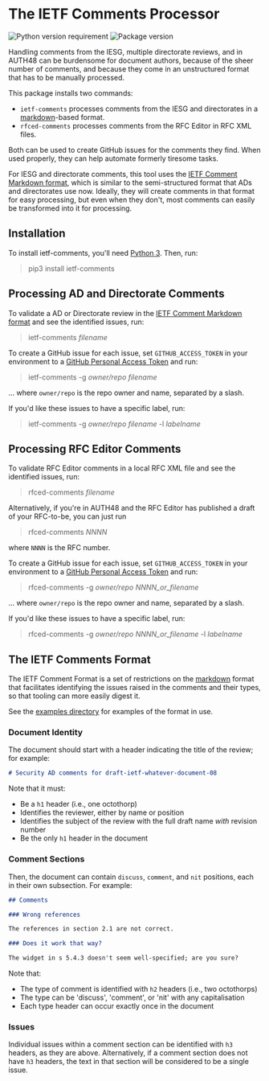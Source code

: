 
# The IETF Comments Processor

![Python version requirement](https://badgen.net/pypi/python/ietf-comments)
![Package version](https://badgen.net/pypi/v/ietf-comments)

Handling comments from the IESG, multiple directorate reviews, and in AUTH48 can be burdensome for document authors, because of the sheer number of comments, and because they come in an unstructured format that has to be manually processed.

This package installs two commands:

* `ietf-comments` processes comments from the IESG and directorates in a [markdown](https://commonmark.org)-based format.
* `rfced-comments` processes comments from the RFC Editor in RFC XML files.

Both can be used to create GitHub issues for the comments they find. When used properly, they can help automate formerly tiresome tasks.

For IESG and directorate comments, this tool uses the [IETF Comment Markdown format](#format), which is similar to the semi-structured format that ADs and directorates use now. Ideally, they will create comments in that format for easy processing, but even when they don't, most comments can easily be transformed into it for processing.


## Installation

To install ietf-comments, you'll need [Python 3](https://www.python.org/). Then, run:

> pip3 install ietf-comments


## Processing AD and Directorate Comments

To validate a AD or Directorate review in the [IETF Comment Markdown format](#format) and see the identified issues, run:

> ietf-comments _filename_

To create a GitHub issue for each issue, set `GITHUB_ACCESS_TOKEN` in your environment to a [GitHub Personal Access Token](https://docs.github.com/en/authentication/keeping-your-account-and-data-secure/creating-a-personal-access-token) and run:

> ietf-comments -g _owner/repo_ _filename_

... where `owner/repo` is the repo owner and name, separated by a slash.

If you'd like these issues to have a specific label, run:

> ietf-comments -g _owner/repo_ _filename_ -l _labelname_


## Processing RFC Editor Comments

To validate RFC Editor comments in a local RFC XML file and see the identified issues, run:

> rfced-comments _filename_

Alternatively, if you're in AUTH48 and the RFC Editor has published a draft of your RFC-to-be, you can just run

> rfced-comments _NNNN_

where `NNNN` is the RFC number.

To create a GitHub issue for each issue, set `GITHUB_ACCESS_TOKEN` in your environment to a [GitHub Personal Access Token](https://docs.github.com/en/authentication/keeping-your-account-and-data-secure/creating-a-personal-access-token) and run:

> rfced-comments -g _owner/repo_ _NNNN_or_filename_

... where `owner/repo` is the repo owner and name, separated by a slash.

If you'd like these issues to have a specific label, run:

> rfced-comments -g _owner/repo_ _NNNN_or_filename_ -l _labelname_


## The IETF Comments Format

The IETF Comment Format is a set of restrictions on the [markdown](https://commonmark.org) format that facilitates identifying the issues raised in the comments and their types, so that tooling can more easily digest it.

See the [examples directory](https://github.com/mnot/ietf-comments/tree/main/examples) for examples of the format in use.


### Document Identity

The document should start with a header indicating the title of the review; for example:

~~~ markdown
# Security AD comments for draft-ietf-whatever-document-08
~~~

Note that it must:
* Be a `h1` header (i.e., one octothorp)
* Identifies the reviewer, either by name or position
* Identifies the subject of the review with the full draft name _with_ revision number
* Be the only `h1` header in the document


### Comment Sections

Then, the document can contain `discuss`, `comment`, and `nit` positions, each in their own subsection. For example:

~~~ markdown
## Comments

### Wrong references

The references in section 2.1 are not correct.

### Does it work that way?

The widget in s 5.4.3 doesn't seem well-specified; are you sure?
~~~

Note that:
* The type of comment is identified with `h2` headers (i.e., two octothorps)
* The type can be 'discuss', 'comment', or 'nit' with any capitalisation
* Each type header can occur exactly once in the document


### Issues

Individual issues within a comment section can be identified with `h3` headers, as they are above. Alternatively, if a comment section does not have `h3` headers, the text in that section will be considered to be a single issue.
